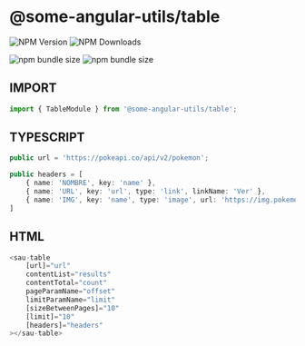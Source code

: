 # @some-angular-utils/table

![NPM Version](https://img.shields.io/npm/v/%40some-angular-utils%2Ftable)
![NPM Downloads](https://img.shields.io/npm/dm/%40some-angular-utils%2Ftable)

![npm bundle size](https://img.shields.io/bundlephobia/min/%40some-angular-utils%2Ftable)
![npm bundle size](https://img.shields.io/bundlephobia/minzip/%40some-angular-utils%2Ftable)

## IMPORT
```ts
import { TableModule } from '@some-angular-utils/table';
```

## TYPESCRIPT
```ts
public url = 'https://pokeapi.co/api/v2/pokemon';

public headers = [
    { name: 'NOMBRE', key: 'name' },
    { name: 'URL', key: 'url', type: 'link', linkName: 'Ver' },
    { name: 'IMG', key: 'name', type: 'image', url: 'https://img.pokemondb.net/artwork/{key}.jpg' }
]
```

## HTML
```ts
<sau-table
    [url]="url"
    contentList="results"
    contentTotal="count"
    pageParamName="offset"
    limitParamName="limit"
    [sizeBetweenPages]="10"
    [limit]="10"
    [headers]="headers"
></sau-table>
```